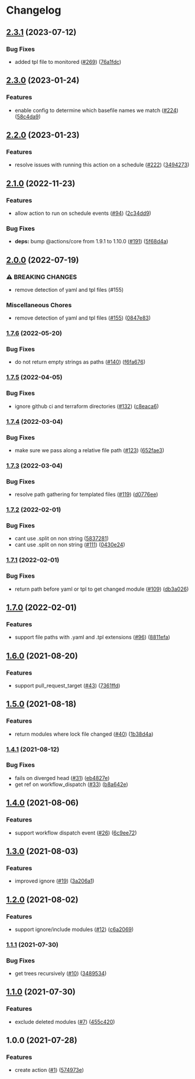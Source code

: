 # Changelog

## [2.3.1](https://github.com/theappnest/terraform-monorepo-action/compare/v2.3.0...v2.3.1) (2023-07-12)


### Bug Fixes

* added tpl file to monitored ([#269](https://github.com/theappnest/terraform-monorepo-action/issues/269)) ([76a1fdc](https://github.com/theappnest/terraform-monorepo-action/commit/76a1fdc939bbc79fab0a9e776df42b780849bec9))

## [2.3.0](https://github.com/theappnest/terraform-monorepo-action/compare/v2.2.0...v2.3.0) (2023-01-24)


### Features

* enable config to determine which basefile names we match ([#224](https://github.com/theappnest/terraform-monorepo-action/issues/224)) ([58c4da9](https://github.com/theappnest/terraform-monorepo-action/commit/58c4da9d52b7243e4eb4031b978801e0274109c8))

## [2.2.0](https://github.com/theappnest/terraform-monorepo-action/compare/v2.1.0...v2.2.0) (2023-01-23)


### Features

* resolve issues with running this action on a schedule ([#222](https://github.com/theappnest/terraform-monorepo-action/issues/222)) ([3494273](https://github.com/theappnest/terraform-monorepo-action/commit/3494273d926aeb41b307bc2c02442e94045942d0))

## [2.1.0](https://github.com/theappnest/terraform-monorepo-action/compare/v2.0.0...v2.1.0) (2022-11-23)


### Features

* allow action to run on schedule events ([#94](https://github.com/theappnest/terraform-monorepo-action/issues/94)) ([2c34dd9](https://github.com/theappnest/terraform-monorepo-action/commit/2c34dd90ce3ee4cdeed14775265f447738aadd03))


### Bug Fixes

* **deps:** bump @actions/core from 1.9.1 to 1.10.0 ([#191](https://github.com/theappnest/terraform-monorepo-action/issues/191)) ([5f68d4a](https://github.com/theappnest/terraform-monorepo-action/commit/5f68d4a68bb80fae5cfe962f5a80829c6c867185))

## [2.0.0](https://github.com/theappnest/terraform-monorepo-action/compare/v1.7.6...v2.0.0) (2022-07-19)


### ⚠ BREAKING CHANGES

* remove detection of yaml and tpl files (#155)

### Miscellaneous Chores

* remove detection of yaml and tpl files ([#155](https://github.com/theappnest/terraform-monorepo-action/issues/155)) ([0847e83](https://github.com/theappnest/terraform-monorepo-action/commit/0847e83ddbdc16db2a0ff5dcbd60a1855c66ddca))

### [1.7.6](https://www.github.com/theappnest/terraform-monorepo-action/compare/v1.7.5...v1.7.6) (2022-05-20)


### Bug Fixes

* do not return empty strings as paths ([#140](https://www.github.com/theappnest/terraform-monorepo-action/issues/140)) ([f6fa676](https://www.github.com/theappnest/terraform-monorepo-action/commit/f6fa6769d400a77211cf2cb5758fb155789803e8))

### [1.7.5](https://www.github.com/theappnest/terraform-monorepo-action/compare/v1.7.4...v1.7.5) (2022-04-05)


### Bug Fixes

* ignore github ci and terraform directories ([#132](https://www.github.com/theappnest/terraform-monorepo-action/issues/132)) ([c8eaca6](https://www.github.com/theappnest/terraform-monorepo-action/commit/c8eaca688c1b8993926e0374cc738bc4a459f3d5))

### [1.7.4](https://www.github.com/theappnest/terraform-monorepo-action/compare/v1.7.3...v1.7.4) (2022-03-04)


### Bug Fixes

* make sure we pass along a relative file path ([#123](https://www.github.com/theappnest/terraform-monorepo-action/issues/123)) ([652fae3](https://www.github.com/theappnest/terraform-monorepo-action/commit/652fae3b122831af7f372e9d7ae30a83277baf65))

### [1.7.3](https://www.github.com/theappnest/terraform-monorepo-action/compare/v1.7.2...v1.7.3) (2022-03-04)


### Bug Fixes

* resolve path gathering for templated files ([#119](https://www.github.com/theappnest/terraform-monorepo-action/issues/119)) ([d0776ee](https://www.github.com/theappnest/terraform-monorepo-action/commit/d0776ee14699f0fe94579b5c9ba62be02d0476c4))

### [1.7.2](https://www.github.com/theappnest/terraform-monorepo-action/compare/v1.7.1...v1.7.2) (2022-02-01)


### Bug Fixes

* cant use .split on non string ([5837281](https://www.github.com/theappnest/terraform-monorepo-action/commit/583728176bc784a7c7ef9f4a8d0fc11fd70234be))
* cant use .split on non string ([#111](https://www.github.com/theappnest/terraform-monorepo-action/issues/111)) ([0430e24](https://www.github.com/theappnest/terraform-monorepo-action/commit/0430e24ec2e51d91c292ed4f6f6dc78c091e9d71))

### [1.7.1](https://www.github.com/theappnest/terraform-monorepo-action/compare/v1.7.0...v1.7.1) (2022-02-01)


### Bug Fixes

* return path before yaml or tpl to get changed module ([#109](https://www.github.com/theappnest/terraform-monorepo-action/issues/109)) ([db3a026](https://www.github.com/theappnest/terraform-monorepo-action/commit/db3a026dde31107e68c3ee7baeaba21670595243))

## [1.7.0](https://www.github.com/theappnest/terraform-monorepo-action/compare/v1.6.0...v1.7.0) (2022-02-01)


### Features

* support file paths with .yaml and .tpl extensions ([#96](https://www.github.com/theappnest/terraform-monorepo-action/issues/96)) ([8811efa](https://www.github.com/theappnest/terraform-monorepo-action/commit/8811efa10ba6a991384756d97011e14afc33db07))

## [1.6.0](https://www.github.com/theappnest/terraform-monorepo-action/compare/v1.5.0...v1.6.0) (2021-08-20)


### Features

* support pull_request_target ([#43](https://www.github.com/theappnest/terraform-monorepo-action/issues/43)) ([7361ffd](https://www.github.com/theappnest/terraform-monorepo-action/commit/7361ffdd1447c54b0f2229c7bb13cfea773fa3cc))

## [1.5.0](https://www.github.com/theappnest/terraform-monorepo-action/compare/v1.4.1...v1.5.0) (2021-08-18)


### Features

* return modules where lock file changed ([#40](https://www.github.com/theappnest/terraform-monorepo-action/issues/40)) ([1b38d4a](https://www.github.com/theappnest/terraform-monorepo-action/commit/1b38d4a388349919c6054662f118f41cf1f5e8b1))

### [1.4.1](https://www.github.com/theappnest/terraform-monorepo-action/compare/v1.4.0...v1.4.1) (2021-08-12)


### Bug Fixes

* fails on diverged head ([#31](https://www.github.com/theappnest/terraform-monorepo-action/issues/31)) ([eb4827e](https://www.github.com/theappnest/terraform-monorepo-action/commit/eb4827ea51420615a63ac042282400013b3d09b1))
* get ref on workflow_dispatch ([#33](https://www.github.com/theappnest/terraform-monorepo-action/issues/33)) ([b8a642e](https://www.github.com/theappnest/terraform-monorepo-action/commit/b8a642e612eb015d8c5cefcedf664cf1f75bf1ed))

## [1.4.0](https://www.github.com/theappnest/terraform-monorepo-action/compare/v1.3.0...v1.4.0) (2021-08-06)


### Features

* support workflow dispatch event ([#26](https://www.github.com/theappnest/terraform-monorepo-action/issues/26)) ([6c9ee72](https://www.github.com/theappnest/terraform-monorepo-action/commit/6c9ee7211dc8909af881f9224166124bd6a072af))

## [1.3.0](https://www.github.com/theappnest/terraform-monorepo-action/compare/v1.2.0...v1.3.0) (2021-08-03)


### Features

* improved ignore ([#19](https://www.github.com/theappnest/terraform-monorepo-action/issues/19)) ([3a206a1](https://www.github.com/theappnest/terraform-monorepo-action/commit/3a206a127a673d027e7e694eab0220e2ba3ce226))

## [1.2.0](https://www.github.com/theappnest/terraform-monorepo-action/compare/v1.1.1...v1.2.0) (2021-08-02)


### Features

* support ignore/include modules ([#12](https://www.github.com/theappnest/terraform-monorepo-action/issues/12)) ([c6a2069](https://www.github.com/theappnest/terraform-monorepo-action/commit/c6a2069b772bd9b2461e5bfa0d553665591cb7f1))

### [1.1.1](https://www.github.com/theappnest/terraform-monorepo-action/compare/v1.1.0...v1.1.1) (2021-07-30)


### Bug Fixes

* get trees recursively ([#10](https://www.github.com/theappnest/terraform-monorepo-action/issues/10)) ([3489534](https://www.github.com/theappnest/terraform-monorepo-action/commit/348953440f7d08fc82e227febb9890cee8e7ab0c))

## [1.1.0](https://www.github.com/theappnest/terraform-monorepo-action/compare/v1.0.0...v1.1.0) (2021-07-30)


### Features

* exclude deleted modules ([#7](https://www.github.com/theappnest/terraform-monorepo-action/issues/7)) ([455c420](https://www.github.com/theappnest/terraform-monorepo-action/commit/455c4209d4b2b064bc824f5776a1cd800f8c9e7a))

## 1.0.0 (2021-07-28)


### Features

* create action ([#1](https://www.github.com/theappnest/terraform-monorepo-action/issues/1)) ([574973e](https://www.github.com/theappnest/terraform-monorepo-action/commit/574973edb1adb16e0a1c61af32cc686ce0b9c590))
